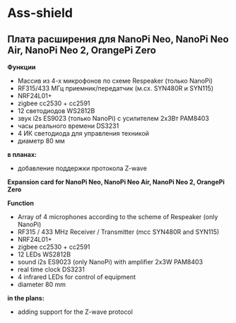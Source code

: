# Ass-shield

## Плата расширения для NanoPi Neo, NanoPi Neo Air, NanoPi Neo 2, OrangePi Zero

**Функции**
- Массив из 4-х микрофонов по схеме Respeaker (только NanoPi)
- RF315/433 МГц приемник/передатчик (м.cx. SYN480R и SYN115)
- NRF24L01+
- zigbee cc2530 + cc2591
- 12 светодиодов WS2812B
- звук i2s ES9023 (только NanoPi) c усилителем 2х3Вт PAM8403
- часы реального времени DS3231
- 4 ИК светодиода для управления техникой
- диаметр 80 мм

**в планах:**
- добавление поддержки протокола Z-wave


**Expansion card for NanoPi Neo, NanoPi Neo Air, NanoPi Neo 2, OrangePi Zero**

**Function**
- Array of 4 microphones according to the scheme of Respeaker (only NanoPi)
- RF315 / 433 MHz Receiver / Transmitter (mcc SYN480R and SYN115)
- NRF24L01+
- zigbee cc2530 + cc2591
- 12 LEDs WS2812B
- sound i2s ES9023 (only NanoPi) with amplifier 2x3W PAM8403
- real time clock DS3231
- 4 infrared LEDs for control of equipment
- diameter 80 mm

**in the plans:**
- adding support for the Z-wave protocol


